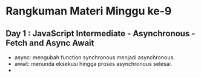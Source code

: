 # Rangkuman Materi Minggu ke-9
## Day 1 : JavaScript Intermediate - Asynchronous - Fetch and Async Await
- async: mengubah function synchronous menjadi asynchronous.
- await: menunda eksekusi hingga proses asynchronous selesai.
-  
